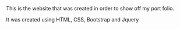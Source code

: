 This is the website that was created in order to show off my port folio.

It was created using HTML, CSS, Bootstrap and Jquery

